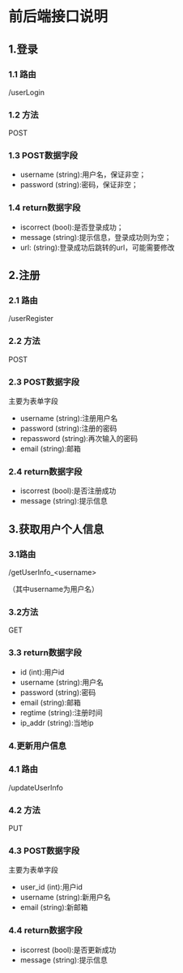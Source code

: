 # 前后端接口说明

## 1.登录

### 1.1 路由

/userLogin

### 1.2 方法

POST

### 1.3 POST数据字段

* username (string):用户名，保证非空；
* password (string):密码，保证非空；

### 1.4 return数据字段

* iscorrect (bool):是否登录成功；
* message (string):提示信息，登录成功则为空；
* url: (string):登录成功后跳转的url，可能需要修改

## 2.注册

### 2.1 路由

/userRegister

### 2.2 方法

POST

### 2.3 POST数据字段

主要为表单字段

* username (string):注册用户名
* password (string):注册的密码
* repassword (string):再次输入的密码
* email (string):邮箱

### 2.4 return数据字段

* iscorrest (bool):是否注册成功
* message (string):提示信息

## 3.获取用户个人信息

### 3.1路由

/getUserInfo_\<username\>

（其中username为用户名）

### 3.2方法

GET

### 3.3 return数据字段

* id (int):用户id
* username (string):用户名
* password (string):密码
* email (string):邮箱
* regtime (string):注册时间
* ip_addr (string):当地ip

### 4.更新用户信息

### 4.1 路由

/updateUserInfo

### 4.2 方法

PUT

### 4.3 POST数据字段

主要为表单字段

* user_id (int):用户id
* username (string):新用户名
* email (string):新邮箱

### 4.4 return数据字段

* iscorrest (bool):是否更新成功
* message (string):提示信息